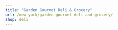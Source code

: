 ```yaml
---
title: "Garden Gourmet Deli & Grocery"
url: /new-york/garden-gourmet-deli-and-grocery/
shop: deli
---
```

